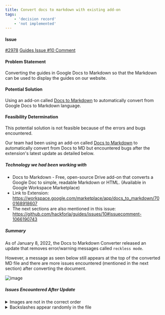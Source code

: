 ```yaml
---
title: Convert docs to markdown with existing add-on
tags:
    - 'decision record'
    - 'not implemented'
---
```


#### Issue

[#2978](https://github.com/hackforla/website/issues/2978)
[Guides Issue #10 Comment](https://github.com/hackforla/guides/issues/10#issuecomment-1066190743)

#### Problem Statement

Converting the guides in Google Docs to Markdown so that the Markdown can be used to display the guides on our website.

#### Potential Solution

Using an add-on called [Docs to Markdown](https://workspace.google.com/marketplace/app/docs_to_markdown/700168918607) to automatically convert from Google Docs to Markdown language.

#### Feasibility Determination

This potential solution is not feasible because of the errors and bugs encountered.

Our team had been using an add-on called [Docs to Markdown](https://workspace.google.com/marketplace/app/docs_to_markdown/700168918607) to automatically convert from Docs to MD but encountered bugs after the extension's latest update as detailed below.

##### Technology we had been working with

- Docs to Markdown - Free, open-source Drive add-on that converts a Google Doc to simple, readable Markdown or HTML. (Available in Google Workspace Marketplace)
- Link to Extension: <https://workspace.google.com/marketplace/app/docs_to_markdown/700168918607>
- The next sections are also mentioned in this issue: <https://github.com/hackforla/guides/issues/10#issuecomment-1066190743>

##### Summary

As of January 8, 2022, the Docs to Markdown Converter released an update that removes error/warning messages called `reckless mode`.

However, a message as seen below still appears at the top of the converted MD file and there are more issues encountered (mentioned in the next section) after converting the document.

![image](https://user-images.githubusercontent.com/38295612/158080504-07773395-43b1-4427-9f2e-c69883a4723c.png)

##### Issues Encountered After Update

<details markdown> <summary> Images are not in the correct order </summary>

Expected Output
![right-order](https://user-images.githubusercontent.com/38295612/158072463-0497a1f4-88e7-4fe5-a22f-80eeed20f60c.png)

Actual Output
![wrong-order](https://user-images.githubusercontent.com/38295612/158072457-1fd97035-a67c-41a3-a221-780b91fa8edf.png)

</details>

<details markdown> <summary> Backslashes appear randomly in the file </summary>

![Screenshot 2022-03-12 174359](https://user-images.githubusercontent.com/38295612/158070915-a6937dde-5b84-46cc-b697-225b2b14021b.png)

</details>
